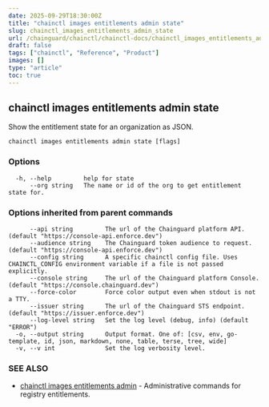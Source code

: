 ```yaml
---
date: 2025-09-29T18:30:00Z
title: "chainctl images entitlements admin state"
slug: chainctl_images_entitlements_admin_state
url: /chainguard/chainctl/chainctl-docs/chainctl_images_entitlements_admin_state/
draft: false
tags: ["chainctl", "Reference", "Product"]
images: []
type: "article"
toc: true
---
```

## chainctl images entitlements admin state

Show the entitlement state for an organization as JSON.

```
chainctl images entitlements admin state [flags]
```

### Options

```
  -h, --help         help for state
      --org string   The name or id of the org to get entitlement state for.
```

### Options inherited from parent commands

```
      --api string         The url of the Chainguard platform API. (default "https://console-api.enforce.dev")
      --audience string    The Chainguard token audience to request. (default "https://console-api.enforce.dev")
      --config string      A specific chainctl config file. Uses CHAINCTL_CONFIG environment variable if a file is not passed explicitly.
      --console string     The url of the Chainguard platform Console. (default "https://console.chainguard.dev")
      --force-color        Force color output even when stdout is not a TTY.
      --issuer string      The url of the Chainguard STS endpoint. (default "https://issuer.enforce.dev")
      --log-level string   Set the log level (debug, info) (default "ERROR")
  -o, --output string      Output format. One of: [csv, env, go-template, id, json, markdown, none, table, terse, tree, wide]
  -v, --v int              Set the log verbosity level.
```

### SEE ALSO

* [chainctl images entitlements admin](/chainguard/chainctl/chainctl-docs/chainctl_images_entitlements_admin/)	 - Administrative commands for registry entitlements.

